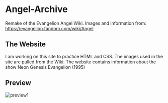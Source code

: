 # Angel-Archive
Remake of the Evangelion Angel Wiki. Images and information from: https://evangelion.fandom.com/wiki/Angel

## The Website
I am working on this site to practice HTML and CSS. The images used in the site are pulled from the Wiki. The website contains information about the show Neon Genesis Evangelion (1995)

## Preview
![preview1](https://user-images.githubusercontent.com/72495327/122420008-40d07200-cf83-11eb-9dc3-9ebc967a3c5d.PNG)


